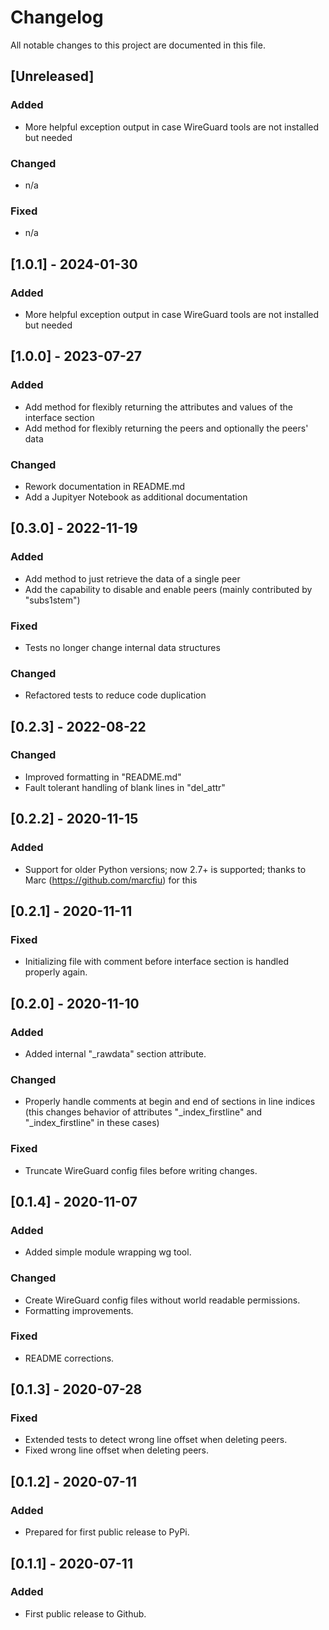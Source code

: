 # Changelog

All notable changes to this project are documented in this file.

## [Unreleased]

### Added

- More helpful exception output in case WireGuard tools are not installed but needed

### Changed

- n/a

### Fixed

- n/a

## [1.0.1] - 2024-01-30

### Added

- More helpful exception output in case WireGuard tools are not installed but needed


## [1.0.0] - 2023-07-27

### Added

- Add method for flexibly returning the attributes and values of the interface section
- Add method for flexibly returning the peers and optionally the peers' data

### Changed

- Rework documentation in README.md
- Add a Jupityer Notebook as additional documentation

## [0.3.0] - 2022-11-19

### Added

- Add method to just retrieve the data of a single peer
- Add the capability to disable and enable peers (mainly contributed by "subs1stem")

### Fixed

- Tests no longer change internal data structures

### Changed

- Refactored tests to reduce code duplication

## [0.2.3] - 2022-08-22

### Changed

- Improved formatting in "README.md"
- Fault tolerant handling of blank lines in "del_attr"

## [0.2.2] - 2020-11-15

### Added

- Support for older Python versions; now 2.7+ is supported; thanks to Marc (https://github.com/marcfiu) for this

## [0.2.1] - 2020-11-11

### Fixed

- Initializing file with comment before interface section is handled properly again.

## [0.2.0] - 2020-11-10

### Added

- Added internal "_rawdata" section attribute.

### Changed

- Properly handle comments at begin and end of sections in line indices (this changes behavior of attributes "_index_firstline" and "_index_firstline" in these cases)

### Fixed

- Truncate WireGuard config files before writing changes.

## [0.1.4] - 2020-11-07

### Added

- Added simple module wrapping wg tool.

### Changed

- Create WireGuard config files without world readable permissions.
- Formatting improvements.

### Fixed

- README corrections.

## [0.1.3] - 2020-07-28

### Fixed

- Extended tests to detect wrong line offset when deleting peers.
- Fixed wrong line offset when deleting peers.

## [0.1.2] - 2020-07-11

### Added

- Prepared for first public release to PyPi.

## [0.1.1] - 2020-07-11

### Added

- First public release to Github.
